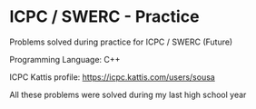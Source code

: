 # ICPC / SWERC - Practice
Problems solved during practice for ICPC / SWERC (Future)


Programming Language: C++


ICPC Kattis profile: https://icpc.kattis.com/users/sousa


All these problems were solved during my last high school year
 
